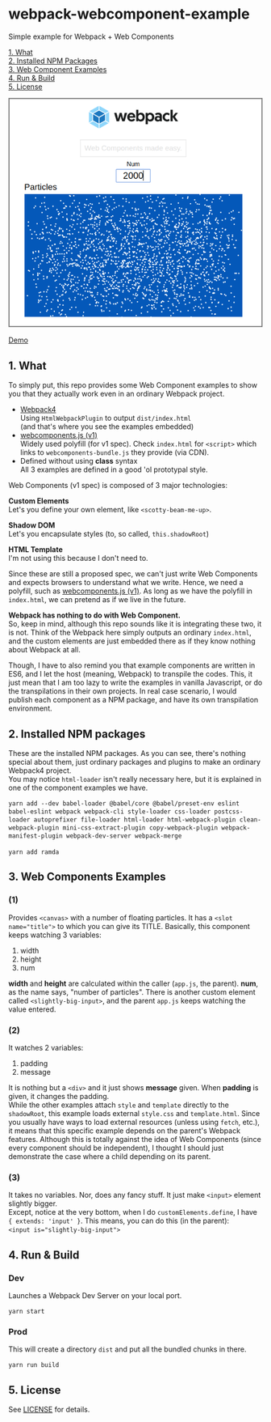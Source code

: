 # webpack-webcomponent-example

Simple example for Webpack + Web Components

[1. What](#1-what)  
[2. Installed NPM Packages](#2-installed)  
[3. Web Component Examples](#3-examples)  
[4. Run & Build](#4-run-build)  
[5. License](#5-license)

![screenshot](screenshot.png "Screenshot")

[Demo](http://tokyo800.jp/minagawah/webpack-webcomponent-example)

<a name="1-what"></a>
## 1. What

To simply put, this repo provides some Web Component examples to show you
that they actually work even in an ordinary Webpack project.

- [Webpack4](https://webpack.js.org/guides/getting-started/)  
Using `HtmlWebpackPlugin` to output `dist/index.html`  
(and that's where you see the examples embedded)
- [webcomponents.js (v1)](https://github.com/webcomponents/webcomponentsjs)  
Widely used polyfill (for v1 spec). Check `index.html` for `<script>`
which links to `webcomponents-bundle.js` they provide (via CDN).
- Defined without using **class** syntax  
All 3 examples are defined in a good 'ol prototypal style.

Web Components (v1 spec) is composed of 3 major technologies:


**Custom Elements**  
Let's you define your own element, like `<scotty-beam-me-up>`.

**Shadow DOM**  
Let's you encapsulate styles (to, so called, `this.shadowRoot`)

**HTML Template**  
I'm not using this because I don't need to.

Since these are still a proposed spec,
we can't just write Web Components and expects browsers to understand what we write.
Hence, we need a polyfill,
such as [webcomponents.js (v1)](https://github.com/webcomponents/webcomponentsjs).
As long as we have the polyfill in `index.html`,
we can pretend as if we live in the future.

**Webpack has nothing to do with Web Component.**  
So, keep in mind, although this repo sounds like
it is integrating these two, it is not.
Think of the Webpack here simply outputs an ordinary `index.html`,
and the custom elements are just embedded there
as if they know nothing about Webpack at all.

Though, I have to also remind you
that example components are written in ES6,
and I let the host (meaning, Webpack) to transpile the codes.
This, it just mean that I am too lazy to write the examples in vanilla Javascript,
or do the transpilations in their own projects.
In real case scenario, I would publish each component as a NPM package,
and have its own transpilation environment.


<a name="2-installed"></a>
## 2. Installed NPM packages

These are the installed NPM packages.
As you can see, there's nothing special about them,
just ordinary packages and plugins to make an ordinary Webpack4 project.  
You may notice `html-loader` isn't really necessary here,
but it is explained in one of the component examples we have.

```
yarn add --dev babel-loader @babel/core @babel/preset-env eslint babel-eslint webpack webpack-cli style-loader css-loader postcss-loader autoprefixer file-loader html-loader html-webpack-plugin clean-webpack-plugin mini-css-extract-plugin copy-webpack-plugin webpack-manifest-plugin webpack-dev-server webpack-merge

yarn add ramda
```

<a name="3-examples"></a>
## 3. Web Components Examples

### (1) <floating-particles>

Provides `<canvas>` with a number of floating particles.
It has a `<slot name="title">` to which you can give its TITLE.
Basically, this component keeps watching 3 variables:

1. width
2. height
3. num

**width** and **height** are calculated within the caller (`app.js`, the parent).
**num**, as the name says, "number of particles".
There is another custom element called `<slightly-big-input>`,
and the parent `app.js` keeps watching the value entered.

### (2) <merely-nothing>

It watches 2 variables:

1. padding
2. message

It is nothing but a `<div>` and it just shows **message** given.
When **padding** is given, it changes the padding.  
While the other examples attach `style` and `template`
directly to the `shadowRoot`,
this example loads external `style.css` and `template.html`.
Since you usually have ways to load external resources (unless using `fetch`, etc.),
it means that this specific example depends on the parent's Webpack features.
Although this is totally against the idea of Web Components
(since every component should be independent),
I thought I should just demonstrate the case where a child depending on its parent.

### (3) <slightly-big-input>

It takes no variables. Nor, does any fancy stuff.
It just make `<input>` element slightly bigger.  
Except, notice at the very bottom,
when I do `customElements.define`, I have `{ extends: 'input' }`.
This means, you can do this (in the parent):  
`<input is="slightly-big-input">`

<a name="4-run-build"></a>
## 4. Run & Build

### Dev

Launches a Webpack Dev Server on your local port.

```
yarn start
```

### Prod

This will create a directory `dist` and put all the bundled chunks in there.

```
yarn run build
```

<a name="5-license"></a>
## 5. License

See [LICENSE](./LICENSE) for details.

